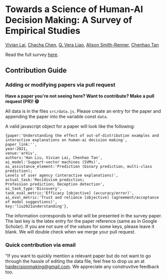 # Towards a Science of Human-AI Decision Making: A Survey of Empirical Studies

[Vivian Lai](https://vivlai.github.io), [Chacha Chen](https://chacha-chen.github.io), [Q. Vera Liao](http://qveraliao.com), [Alison Smith-Renner](https://alisonmsmith.github.io), [Chenhao Tan](https://chenhaot.com)

Read the full survey [here](https://arxiv.org/abs/2112.11471).


## Contribution Guide

### Adding or modifying papers via pull request

**Have a paper you're not seeing here? Want to contribute? Make a pull request (PR)! 😄** 

All data is
in the files `src/data.js`. Please create an entry for the paper and appending the paper into the variable const `data`. 

A valid javascript object for a paper will look like the following:

```
{paper:'Understanding the effect of out-of-distribution examples and interactive explanations on human-ai decision making', 
paper_link:'', 
year:2021, 
venue:'arXiv', 
authors:'Han Liu, Vivian Lai, Chenhao Tan', 
ai_model:'Support-vector machines (SVMs)', ai_assistance_element:'Prediction (binary prediction, multi-class prediction); 
Levels of user agency (interactive explanations)', 
actual_task:'Recidivism prediction; 
Profession prediction; Deception detection', 
ai_task_type:'Discovery', 
task_eval_metric:'Efficacy [objective] (accuracy/error)', 
ai_eval_metric:'Trust and reliance [objective] (agreement/acceptance of model suggestions)', 
key:'liu2021understanding'},
```
The information corresponds to what will be presented in the survey paper. The last key is the latex entry for the paper reference (same as in Google Scholar). If you are not sure of the values for some keys, please leave it blank. We will double check when we merge your pull request.


### Quick contribution via email

"If you want to quickly mention a relevant paper but do not want to go through the hassle of editing the data file, feel free to drop us an at [haidecisionmaking@gmail.com](mailto:haidecisionmaking@gmail.com). We appreciate any construvtive feedback too.